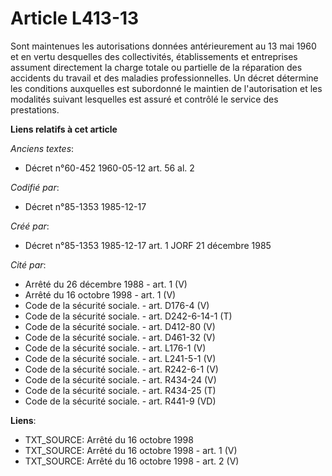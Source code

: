 # Article L413-13

Sont maintenues les autorisations données antérieurement au 13 mai 1960 et en vertu desquelles des collectivités,
établissements et entreprises assument directement la charge totale ou partielle de la réparation des accidents du travail et
des maladies professionnelles. Un décret détermine les conditions auxquelles est subordonné le maintien de l'autorisation et
les modalités suivant lesquelles est assuré et contrôlé le service des prestations.

**Liens relatifs à cet article**

_Anciens textes_:

  - Décret n°60-452 1960-05-12 art. 56 al. 2

_Codifié par_:

  - Décret n°85-1353 1985-12-17

_Créé par_:

  - Décret n°85-1353 1985-12-17 art. 1 JORF 21 décembre 1985

_Cité par_:

  - Arrêté du 26 décembre 1988 - art. 1 (V)
  - Arrêté du 16 octobre 1998 - art. 1 (V)
  - Code de la sécurité sociale. - art. D176-4 (V)
  - Code de la sécurité sociale. - art. D242-6-14-1 (T)
  - Code de la sécurité sociale. - art. D412-80 (V)
  - Code de la sécurité sociale. - art. D461-32 (V)
  - Code de la sécurité sociale. - art. L176-1 (V)
  - Code de la sécurité sociale. - art. L241-5-1 (V)
  - Code de la sécurité sociale. - art. R242-6-1 (V)
  - Code de la sécurité sociale. - art. R434-24 (V)
  - Code de la sécurité sociale. - art. R434-25 (T)
  - Code de la sécurité sociale. - art. R441-9 (VD)

**Liens**:

  - TXT_SOURCE: Arrêté du 16 octobre 1998
  - TXT_SOURCE: Arrêté du 16 octobre 1998 - art. 1 (V)
  - TXT_SOURCE: Arrêté du 16 octobre 1998 - art. 2 (V)
